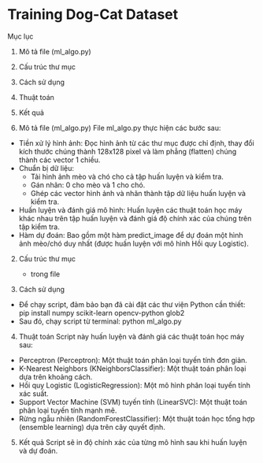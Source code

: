 # Training Dog-Cat Dataset
Mục lục
1. Mô tả file (ml_algo.py)
2. Cấu trúc thư mục
3. Cách sử dụng
4. Thuật toán
5. Kết quả




1. Mô tả file (ml_algo.py)
File ml_algo.py thực hiện các bước sau:

- Tiền xử lý hình ảnh: Đọc hình ảnh từ các thư mục được chỉ định, thay đổi kích thước chúng thành 128x128 pixel và làm phẳng (flatten) chúng thành các vector 1 chiều.
- Chuẩn bị dữ liệu:
  - Tải hình ảnh mèo và chó cho cả tập huấn luyện và kiểm tra.
  - Gán nhãn: 0 cho mèo và 1 cho chó.
  - Ghép các vector hình ảnh và nhãn thành tập dữ liệu huấn luyện và kiểm tra.
- Huấn luyện và đánh giá mô hình: Huấn luyện các thuật toán học máy khác nhau trên tập huấn luyện và đánh giá độ chính xác của chúng trên tập kiểm tra.
- Hàm dự đoán: Bao gồm một hàm predict_image để dự đoán một hình ảnh mèo/chó duy nhất (được huấn luyện với mô hình Hồi quy Logistic).

2. Cấu trúc thư mục
   - trong file
     
3. Cách sử dụng
- Để chạy script, đảm bảo bạn đã cài đặt các thư viện Python cần thiết:
     pip install numpy scikit-learn opencv-python glob2
- Sau đó, chạy script từ terminal:
     python ml_algo.py

4. Thuật toán
Script này huấn luyện và đánh giá các thuật toán học máy sau:

- Perceptron (Perceptron): Một thuật toán phân loại tuyến tính đơn giản.
- K-Nearest Neighbors (KNeighborsClassifier): Một thuật toán phân loại dựa trên khoảng cách.
- Hồi quy Logistic (LogisticRegression): Một mô hình phân loại tuyến tính xác suất.
- Support Vector Machine (SVM) tuyến tính (LinearSVC): Một thuật toán phân loại tuyến tính mạnh mẽ.
- Rừng ngẫu nhiên (RandomForestClassifier): Một thuật toán học tổng hợp (ensemble learning) dựa trên cây quyết định.

5. Kết quả
Script sẽ in độ chính xác của từng mô hình sau khi huấn luyện và dự đoán.
